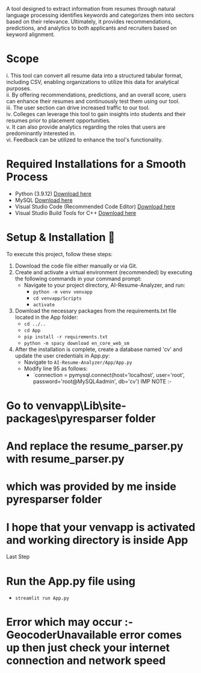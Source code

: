 A tool designed to extract information from resumes through natural language processing identifies keywords and categorizes them into sectors based on their relevance. Ultimately, it provides recommendations, predictions, and analytics to both applicants and recruiters based on keyword alignment.

# Scope 
i. This tool can convert all resume data into a structured tabular format, including CSV, enabling organizations to utilize this data for analytical purposes.  
ii. By offering recommendations, predictions, and an overall score, users can enhance their resumes and continuously test them using our tool.  
iii. The user section can drive increased traffic to our tool.  
iv. Colleges can leverage this tool to gain insights into students and their resumes prior to placement opportunities.  
v. It can also provide analytics regarding the roles that users are predominantly interested in.  
vi. Feedback can be utilized to enhance the tool's functionality.

# Required Installations for a Smooth Process
- Python (3.9.12) [Download here](https://www.python.org/downloads/release/python-3912/)  
- MySQL [Download here](https://www.mysql.com/downloads/)  
- Visual Studio Code (Recommended Code Editor) [Download here](https://code.visualstudio.com/Download)  
- Visual Studio Build Tools for C++ [Download here](https://aka.ms/vs/17/release/vs_BuildTools.exe)  

# Setup & Installation 👀
To execute this project, follow these steps:  
1. Download the code file either manually or via Git.  
2. Create and activate a virtual environment (recommended) by executing the following commands in your command prompt:  
   - Navigate to your project directory, AI-Resume-Analyzer, and run:  
     - `python -m venv venvapp`  
     - `cd venvapp/Scripts`  
     - `activate`  
3. Download the necessary packages from the requirements.txt file located in the App folder:  
   - `cd ../..`  
   - `cd App`  
   - `pip install -r requirements.txt`  
   - `python -m spacy download en_core_web_sm`  
4. After the installation is complete, create a database named 'cv' and update the user credentials in App.py:  
   - Navigate to `AI-Resume-Analyzer/App/App.py`  
   - Modify line 95 as follows:  
     - `connection = pymysql.connect(host='localhost', user='root', password='root@MySQL4admin', db='cv')
IMP NOTE :-
# Go to venvapp\Lib\site-packages\pyresparser folder
# And replace the resume_parser.py with resume_parser.py
# which was provided by me inside pyresparser folder
# I hope that your venvapp is activated and working directory is inside App
Last Step
# Run the App.py file using
- `streamlit run App.py`
# Error which may occur :- GeocoderUnavailable error comes up then just check your internet connection and network speed

